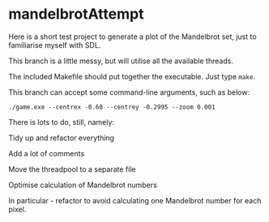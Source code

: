 # mandelbrotAttempt

Here is a short test project to generate a plot of the Mandelbrot set, just to familiarise myself with SDL.

This branch is a little messy, but will utilise all the available threads.

The included Makefile should put together the executable. Just type ```make```.

This branch can accept some command-line arguments, such as below:

```./game.exe --centrex -0.68 --centrey -0.2995 --zoom 0.001```

There is lots to do, still, namely:

  Tidy up and refactor everything 

  Add a lot of comments 

  Move the threadpool to a separate file 

  Optimise calculation of Mandelbrot numbers 

  In particular - refactor to avoid calculating one Mandelbrot number for each pixel.
